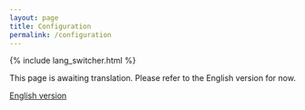```yaml
---
layout: page
title: Configuration
permalink: /configuration
---
```


{% include lang_switcher.html %}

<!-- Translation draft (ja): Placeholder content. Community review welcome. -->

<p>This page is awaiting translation. Please refer to the English version for now.</p>

<p><a href="{{ site.baseurl }}/configuration">English version</a></p>
